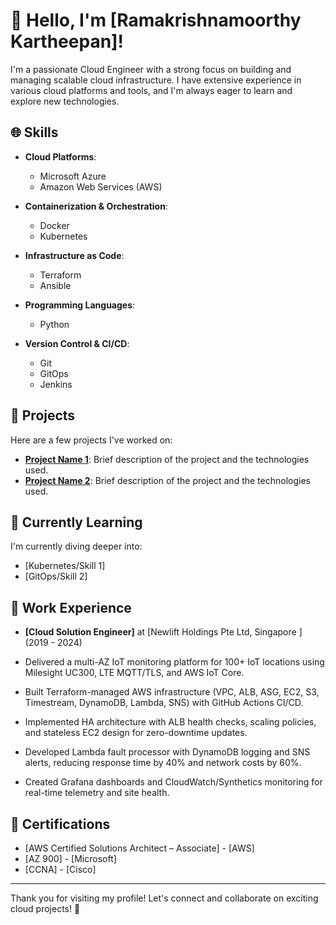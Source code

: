 # 👋 Hello, I'm [Ramakrishnamoorthy Kartheepan]!

I'm a passionate Cloud Engineer with a strong focus on building and managing scalable cloud infrastructure. I have extensive experience in various cloud platforms and tools, and I'm always eager to learn and explore new technologies.

## 🌐 Skills

- **Cloud Platforms**: 
  - Microsoft Azure
  - Amazon Web Services (AWS)

- **Containerization & Orchestration**: 
  - Docker
  - Kubernetes

- **Infrastructure as Code**: 
  - Terraform
  - Ansible

- **Programming Languages**: 
  - Python

- **Version Control & CI/CD**: 
  - Git
  - GitOps
  - Jenkins

## 🚀 Projects

Here are a few projects I've worked on:

- **[Project Name 1](link-to-your-project)**: Brief description of the project and the technologies used.
- **[Project Name 2](link-to-your-project)**: Brief description of the project and the technologies used.

## 🌱 Currently Learning

I'm currently diving deeper into:

- [Kubernetes/Skill 1]
- [GitOps/Skill 2]

## 💼 Work Experience

- **[Cloud Solution Engineer]** at [Newlift Holdings Pte Ltd, Singapore ] (2019 - 2024)

- Delivered a multi-AZ IoT monitoring platform for 100+ IoT locations using Milesight UC300, LTE MQTT/TLS, and AWS IoT Core.
- Built Terraform-managed AWS infrastructure (VPC, ALB, ASG, EC2, S3, Timestream, DynamoDB, Lambda, SNS) with GitHub Actions CI/CD.
- Implemented HA architecture with ALB health checks, scaling policies, and stateless EC2 design for zero-downtime updates.
- Developed Lambda fault processor with DynamoDB logging and SNS alerts, reducing response time by 40% and network costs by 60%.
- Created Grafana dashboards and CloudWatch/Synthetics monitoring for real-time telemetry and site health.



## 📄 Certifications

- [AWS Certified Solutions Architect – Associate] - [AWS]
- [AZ 900] - [Microsoft]
- [CCNA] - [Cisco]

---

Thank you for visiting my profile! Let's connect and collaborate on exciting cloud projects! 🚀
